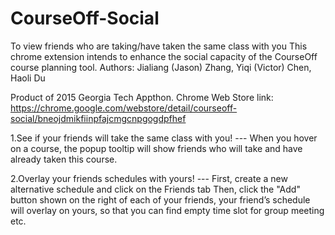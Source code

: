 # CourseOff-Social
To view friends who are taking/have taken the same class with you
This chrome extension intends to enhance the social capacity of the CourseOff course planning tool. 
Authors: Jialiang (Jason) Zhang, Yiqi (Victor) Chen, Haoli Du

Product of 2015 Georgia Tech Appthon. Chrome Web Store link: 
https://chrome.google.com/webstore/detail/courseoff-social/bneojdmikfiinpfajcmgcnpgogdpfhef

1.See if your friends will take the same class with you! --- When you hover on a course, the popup tooltip will show friends who will take and have already taken this course. 

2.Overlay your friends schedules with yours! --- First, create a new alternative schedule and click on the Friends tab Then, click the "Add" button shown on the right of each of your friends, your friend’s schedule will overlay on yours, so that you can find empty time slot for group meeting etc.
